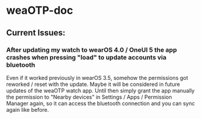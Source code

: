 # weaOTP-doc

## Current Issues:

### After updating my watch to wearOS 4.0 / OneUI 5 the app crashes when pressing "load" to update accounts via bluetooth

Even if it worked previously in wearOS 3.5, somehow the permissions got reworked / reset with the update. Maybe it will be considered in future updates of the weaOTP watch app. Until then simply grant the app manually the permission to "Nearby devices" in Settings / Apps / Permission Manager again, so it can access the bluetooth connection and you can sync again like before.
